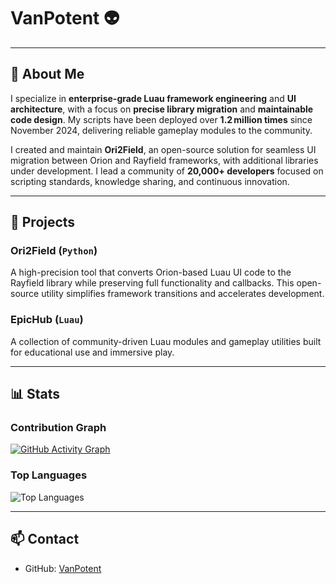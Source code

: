 # VanPotent 👽

---

## 🔹 About Me

I specialize in **enterprise-grade Luau framework engineering** and **UI architecture**, with a focus on **precise library migration** and **maintainable code design**. My scripts have been deployed over **1.2 million times** since November 2024, delivering reliable gameplay modules to the community.

I created and maintain **Ori2Field**, an open-source solution for seamless UI migration between Orion and Rayfield frameworks, with additional libraries under development. I lead a community of **20,000+ developers** focused on scripting standards, knowledge sharing, and continuous innovation.

---

## 🔧 Projects

### Ori2Field (`Python`)
A high-precision tool that converts Orion-based Luau UI code to the Rayfield library while preserving full functionality and callbacks. This open-source utility simplifies framework transitions and accelerates development.

### EpicHub (`Luau`)
A collection of community-driven Luau modules and gameplay utilities built for educational use and immersive play. 

---

## 📊 Stats

### Contribution Graph
[![GitHub Activity Graph](https://github-readme-activity-graph.vercel.app/graph?username=VanPotent&theme=github)](https://github.com/VanPotent)

### Top Languages
![Top Languages](https://github-readme-stats.vercel.app/api/top-langs/?username=VanPotent&layout=compact&hide_title=true)

---

## 📫 Contact

- GitHub: [VanPotent](https://github.com/VanPotent)

